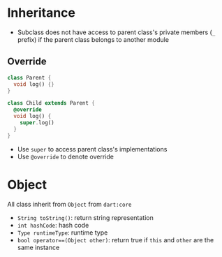 # Inheritance

- Subclass does not have access to parent class's private members (`_` prefix)
  if the parent class belongs to another module

## Override

```dart
class Parent {
  void log() {}
}

class Child extends Parent {
  @override
  void log() {
    super.log()
  }
}
```

- Use `super` to access parent class's implementations
- Use `@override` to denote override

# Object

All class inherit from `Object` from `dart:core`

- `String toString()`: return string representation
- `int hashCode`: hash code
- `Type runtimeType`: runtime type
- `bool operator==(Object other)`: return true if `this` and `other` are the
  same instance
